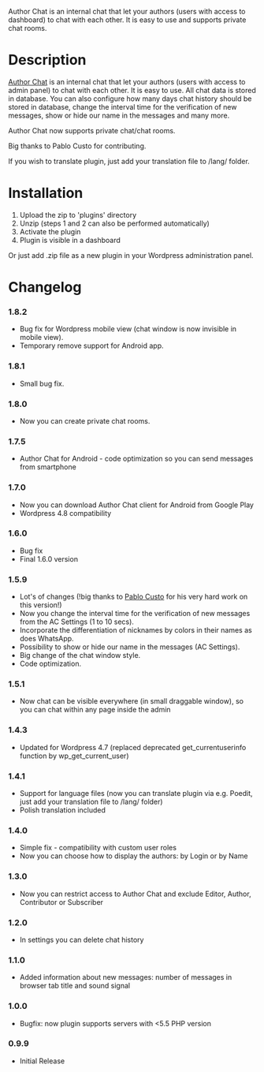 Author Chat is an internal chat that let your authors (users with access to dashboard) to chat with each other. It is easy to use and supports private chat rooms.

# Description

[Author Chat](https://pl.wordpress.org/plugins/author-chat/) is an internal chat that let your authors (users with access to admin panel) to chat with each other. It is easy to use. All chat data is stored in database. You can also configure how many days chat history should be stored in database, change the interval time for the verification of new messages, show or hide our name in the messages and many more.

Author Chat now supports private chat/chat rooms.

Big thanks to Pablo Custo for contributing.

If you wish to translate plugin, just add your translation file to /lang/ folder.

# Installation

1. Upload the zip to 'plugins' directory
2. Unzip (steps 1 and 2 can also be performed automatically)
3. Activate the plugin
4. Plugin is visible in a dashboard

Or just add .zip file as a new plugin in your Wordpress administration panel.

# Changelog

### 1.8.2
* Bug fix for Wordpress mobile view (chat window is now invisible in mobile view).
* Temporary remove support for Android app.
### 1.8.1
* Small bug fix.
### 1.8.0
* Now you can create private chat rooms.
### 1.7.5
* Author Chat for Android - code optimization so you can send messages from smartphone
### 1.7.0
* Now you can download Author Chat client for Android from Google Play
* Wordpress 4.8 compatibility
### 1.6.0
* Bug fix
* Final 1.6.0 version
### 1.5.9
* Lot's of changes (!big thanks to [Pablo Custo](https://github.com/pablocusto) for his very hard work on this version!)
* Now you change the interval time for the verification of new messages from the AC Settings (1 to 10 secs).
* Incorporate the differentiation of nicknames by colors in their names as does WhatsApp.
* Possibility to show or hide our name in the messages (AC Settings).
* Big change of the chat window style.
* Code optimization.
### 1.5.1
* Now chat can be visible everywhere (in small draggable window), so you can chat within any page inside the admin
### 1.4.3
* Updated for Wordpress 4.7 (replaced deprecated get_currentuserinfo function by wp_get_current_user)
### 1.4.1
* Support for language files (now you can translate plugin via e.g. Poedit, just add your translation file to /lang/ folder)
* Polish translation included
### 1.4.0
* Simple fix - compatibility with custom user roles
* Now you can choose how to display the authors: by Login or by Name
### 1.3.0
* Now you can restrict access to Author Chat and exclude Editor, Author, Contributor or Subscriber
### 1.2.0
* In settings you can delete chat history
### 1.1.0
* Added information about new messages: number of messages in browser tab title and sound signal
### 1.0.0
* Bugfix: now plugin supports servers with <5.5 PHP version
### 0.9.9
* Initial Release
